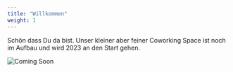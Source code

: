 ```yaml
---
title: "Willkommen"
weight: 1
---
```


Schön dass Du da bist. Unser kleiner aber feiner Coworking Space ist noch im Aufbau und wird 2023 an den Start gehen.

![Coming Soon](images/2023.gif)

